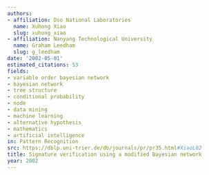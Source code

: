 ```yaml
---
authors:
- affiliation: Dso National Laboratories
  name: Xuhong Xiao
  slug: xuhong_xiao
- affiliation: Nanyang Technological University
  name: Graham Leedham
  slug: g_leedham
date: '2002-05-01'
estimated_citations: 53
fields:
- variable order bayesian network
- bayesian network
- tree structure
- conditional probability
- node
- data mining
- machine learning
- alternative hypothesis
- mathematics
- artificial intelligence
in: Pattern Recognition
src: https://dblp.uni-trier.de/db/journals/pr/pr35.html#XiaoL02
title: Signature verification using a modified Bayesian network
year: 2002
---
```

